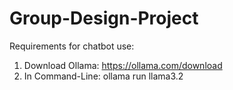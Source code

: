# Group-Design-Project

Requirements for chatbot use:
  1. Download Ollama: https://ollama.com/download
  2. In Command-Line: ollama run llama3.2
